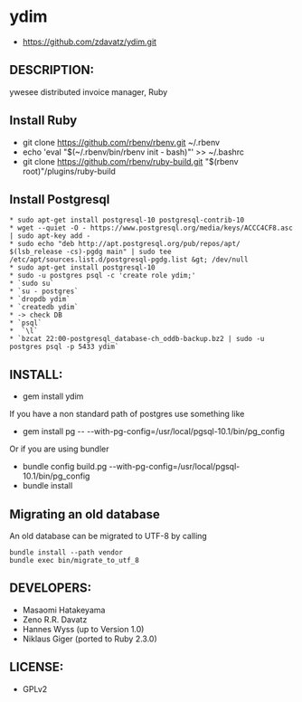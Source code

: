 # ydim

* https://github.com/zdavatz/ydim.git

## DESCRIPTION:

ywesee distributed invoice manager, Ruby

## Install Ruby

* git clone https://github.com/rbenv/rbenv.git ~/.rbenv
* echo 'eval "$(~/.rbenv/bin/rbenv init - bash)"' >> ~/.bashrc
* git clone https://github.com/rbenv/ruby-build.git "$(rbenv root)"/plugins/ruby-build

## Install Postgresql
```
* sudo apt-get install postgresql-10 postgresql-contrib-10
* wget --quiet -O - https://www.postgresql.org/media/keys/ACCC4CF8.asc | sudo apt-key add -
* sudo echo "deb http://apt.postgresql.org/pub/repos/apt/ $(lsb_release -cs)-pgdg main" | sudo tee /etc/apt/sources.list.d/postgresql-pgdg.list &gt; /dev/null
* sudo apt-get install postgresql-10
* sudo -u postgres psql -c 'create role ydim;'
* `sudo su`
* `su - postgres`
* `dropdb ydim`
* `createdb ydim`
* -> check DB
* `psql`
*  `\l` 
* `bzcat 22:00-postgresql_database-ch_oddb-backup.bz2 | sudo -u postgres psql -p 5433 ydim`
```
## INSTALL:

* gem install ydim

If you have a non standard path of postgres use something like

* gem install pg -- --with-pg-config=/usr/local/pgsql-10.1/bin/pg_config

Or if you are using bundler

* bundle config build.pg --with-pg-config=/usr/local/pgsql-10.1/bin/pg_config
* bundle install

## Migrating an old database

An old database can be migrated to UTF-8 by calling

    bundle install --path vendor
    bundle exec bin/migrate_to_utf_8

## DEVELOPERS:

* Masaomi Hatakeyama
* Zeno R.R. Davatz
* Hannes Wyss (up to Version 1.0)
* Niklaus Giger (ported to Ruby 2.3.0)

## LICENSE:

* GPLv2
